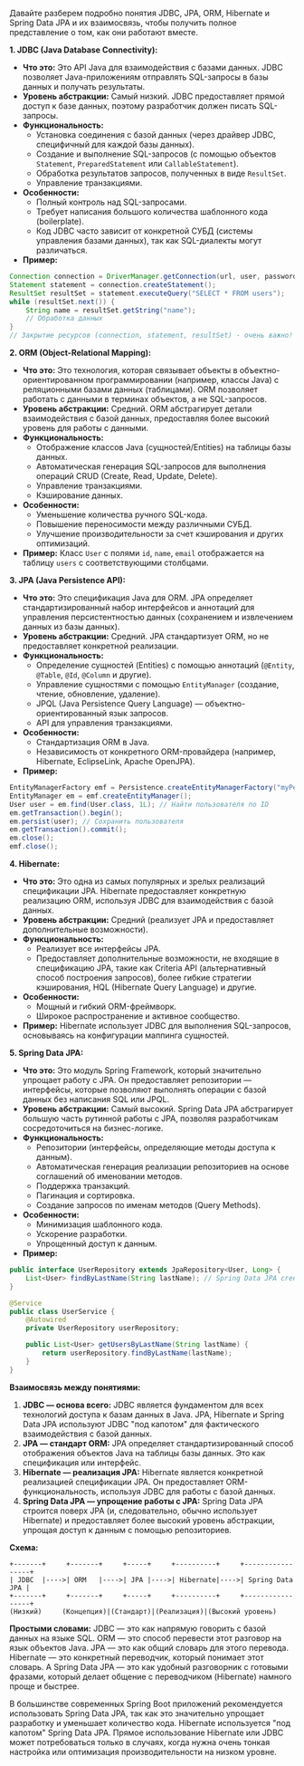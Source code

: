 Давайте разберем подробно понятия JDBC, JPA, ORM, Hibernate и Spring Data JPA и их взаимосвязь, чтобы получить полное представление о том, как они работают вместе.

**1. JDBC (Java Database Connectivity):**

*   **Что это:** Это API Java для взаимодействия с базами данных. JDBC позволяет Java-приложениям отправлять SQL-запросы в базы данных и получать результаты.
*   **Уровень абстракции:** Самый низкий. JDBC предоставляет прямой доступ к базе данных, поэтому разработчик должен писать SQL-запросы.
*   **Функциональность:**
    *   Установка соединения с базой данных (через драйвер JDBC, специфичный для каждой базы данных).
    *   Создание и выполнение SQL-запросов (с помощью объектов `Statement`, `PreparedStatement` или `CallableStatement`).
    *   Обработка результатов запросов, полученных в виде `ResultSet`.
    *   Управление транзакциями.
*   **Особенности:**
    *   Полный контроль над SQL-запросами.
    *   Требует написания большого количества шаблонного кода (boilerplate).
    *   Код JDBC часто зависит от конкретной СУБД (системы управления базами данных), так как SQL-диалекты могут различаться.
*   **Пример:**

```java
Connection connection = DriverManager.getConnection(url, user, password);
Statement statement = connection.createStatement();
ResultSet resultSet = statement.executeQuery("SELECT * FROM users");
while (resultSet.next()) {
    String name = resultSet.getString("name");
    // Обработка данных
}
// Закрытие ресурсов (connection, statement, resultSet) - очень важно!
```

**2. ORM (Object-Relational Mapping):**

*   **Что это:** Это технология, которая связывает объекты в объектно-ориентированном программировании (например, классы Java) с реляционными базами данных (таблицами). ORM позволяет работать с данными в терминах объектов, а не SQL-запросов.
*   **Уровень абстракции:** Средний. ORM абстрагирует детали взаимодействия с базой данных, предоставляя более высокий уровень для работы с данными.
*   **Функциональность:**
    *   Отображение классов Java (сущностей/Entities) на таблицы базы данных.
    *   Автоматическая генерация SQL-запросов для выполнения операций CRUD (Create, Read, Update, Delete).
    *   Управление транзакциями.
    *   Кэширование данных.
*   **Особенности:**
    *   Уменьшение количества ручного SQL-кода.
    *   Повышение переносимости между различными СУБД.
    *   Улучшение производительности за счет кэширования и других оптимизаций.
*   **Пример:** Класс `User` с полями `id`, `name`, `email` отображается на таблицу `users` с соответствующими столбцами.

**3. JPA (Java Persistence API):**

*   **Что это:** Это спецификация Java для ORM. JPA определяет стандартизированный набор интерфейсов и аннотаций для управления персистентностью данных (сохранением и извлечением данных из базы данных).
*   **Уровень абстракции:** Средний. JPA стандартизует ORM, но не предоставляет конкретной реализации.
*   **Функциональность:**
    *   Определение сущностей (Entities) с помощью аннотаций (`@Entity`, `@Table`, `@Id`, `@Column` и другие).
    *   Управление сущностями с помощью `EntityManager` (создание, чтение, обновление, удаление).
    *   JPQL (Java Persistence Query Language) — объектно-ориентированный язык запросов.
    *   API для управления транзакциями.
*   **Особенности:**
    *   Стандартизация ORM в Java.
    *   Независимость от конкретного ORM-провайдера (например, Hibernate, EclipseLink, Apache OpenJPA).
*   **Пример:**

```java
EntityManagerFactory emf = Persistence.createEntityManagerFactory("myPersistenceUnit");
EntityManager em = emf.createEntityManager();
User user = em.find(User.class, 1L); // Найти пользователя по ID
em.getTransaction().begin();
em.persist(user); // Сохранить пользователя
em.getTransaction().commit();
em.close();
emf.close();
```

**4. Hibernate:**

*   **Что это:** Это одна из самых популярных и зрелых реализаций спецификации JPA. Hibernate предоставляет конкретную реализацию ORM, используя JDBC для взаимодействия с базой данных.
*   **Уровень абстракции:** Средний (реализует JPA и предоставляет дополнительные возможности).
*   **Функциональность:**
    *   Реализует все интерфейсы JPA.
    *   Предоставляет дополнительные возможности, не входящие в спецификацию JPA, такие как Criteria API (альтернативный способ построения запросов), более гибкие стратегии кэширования, HQL (Hibernate Query Language) и другие.
*   **Особенности:**
    *   Мощный и гибкий ORM-фреймворк.
    *   Широкое распространение и активное сообщество.
*   **Пример:** Hibernate использует JDBC для выполнения SQL-запросов, основываясь на конфигурации маппинга сущностей.

**5. Spring Data JPA:**

*   **Что это:** Это модуль Spring Framework, который значительно упрощает работу с JPA. Он предоставляет репозитории — интерфейсы, которые позволяют выполнять операции с базой данных без написания SQL или JPQL.
*   **Уровень абстракции:** Самый высокий. Spring Data JPA абстрагирует большую часть рутинной работы с JPA, позволяя разработчикам сосредоточиться на бизнес-логике.
*   **Функциональность:**
    *   Репозитории (интерфейсы, определяющие методы доступа к данным).
    *   Автоматическая генерация реализации репозиториев на основе соглашений об именовании методов.
    *   Поддержка транзакций.
    *   Пагинация и сортировка.
    *   Создание запросов по именам методов (Query Methods).
*   **Особенности:**
    *   Минимизация шаблонного кода.
    *   Ускорение разработки.
    *   Упрощенный доступ к данным.
*   **Пример:**

```java
public interface UserRepository extends JpaRepository<User, Long> {
    List<User> findByLastName(String lastName); // Spring Data JPA сгенерирует реализацию
}

@Service
public class UserService {
    @Autowired
    private UserRepository userRepository;

    public List<User> getUsersByLastName(String lastName) {
        return userRepository.findByLastName(lastName);
    }
}
```

**Взаимосвязь между понятиями:**

1.  **JDBC — основа всего:** JDBC является фундаментом для всех технологий доступа к базам данных в Java. JPA, Hibernate и Spring Data JPA используют JDBC "под капотом" для фактического взаимодействия с базой данных.
2.  **JPA — стандарт ORM:** JPA определяет стандартизированный способ отображения объектов Java на таблицы базы данных. Это как спецификация или интерфейс.
3.  **Hibernate — реализация JPA:** Hibernate является конкретной реализацией спецификации JPA. Он предоставляет ORM-функциональность, используя JDBC для работы с базой данных.
4.  **Spring Data JPA — упрощение работы с JPA:** Spring Data JPA строится поверх JPA (и, следовательно, обычно использует Hibernate) и предоставляет более высокий уровень абстракции, упрощая доступ к данным с помощью репозиториев.

**Схема:**

```
+-------+     +-------+     +-----+     +----------+     +-----------------+
| JDBC  |---->| ORM   |---->| JPA |---->| Hibernate|---->| Spring Data JPA |
+-------+     +-------+     +-----+     +----------+     +-----------------+
(Низкий)     (Концепция)|(Стандарт)|(Реализация)|(Высокий уровень)
```

**Простыми словами:** JDBC — это как напрямую говорить с базой данных на языке SQL. ORM — это способ перевести этот разговор на язык объектов Java. JPA — это как общий словарь для этого перевода. Hibernate — это конкретный переводчик, который понимает этот словарь. А Spring Data JPA — это как удобный разговорник с готовыми фразами, который делает общение с переводчиком (Hibernate) намного проще и быстрее.

В большинстве современных Spring Boot приложений рекомендуется использовать Spring Data JPA, так как это значительно упрощает разработку и уменьшает количество кода. Hibernate используется "под капотом" Spring Data JPA. Прямое использование Hibernate или JDBC может потребоваться только в случаях, когда нужна очень тонкая настройка или оптимизация производительности на низком уровне.
